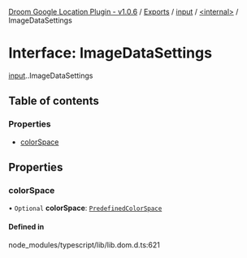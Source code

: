 [Droom Google Location Plugin - v1.0.6](../README.md) / [Exports](../modules.md) / [input](../modules/input.md) / [<internal\>](../modules/input._internal_.md) / ImageDataSettings

# Interface: ImageDataSettings

[input](../modules/input.md).[<internal>](../modules/input._internal_.md).ImageDataSettings

## Table of contents

### Properties

- [colorSpace](input._internal_.ImageDataSettings.md#colorspace)

## Properties

### colorSpace

• `Optional` **colorSpace**: [`PredefinedColorSpace`](../modules/input._internal_.md#predefinedcolorspace)

#### Defined in

node_modules/typescript/lib/lib.dom.d.ts:621
